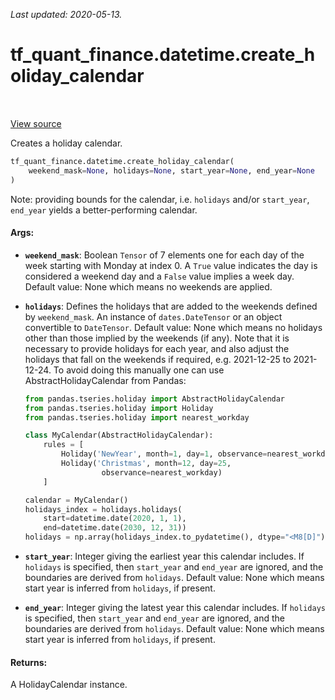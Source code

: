 <!--
This file is generated by a tool. Do not edit directly.
For open-source contributions the docs will be updated automatically.
-->

*Last updated: 2020-05-13.*

<div itemscope itemtype="http://developers.google.com/ReferenceObject">
<meta itemprop="name" content="tf_quant_finance.datetime.create_holiday_calendar" />
<meta itemprop="path" content="Stable" />
</div>

# tf_quant_finance.datetime.create_holiday_calendar

<!-- Insert buttons and diff -->

<table class="tfo-notebook-buttons tfo-api" align="left">
</table>

<a target="_blank" href="https://github.com/google/tf-quant-finance/blob/master/tf_quant_finance/datetime/holiday_calendar_factory.py">View source</a>



Creates a holiday calendar.

```python
tf_quant_finance.datetime.create_holiday_calendar(
    weekend_mask=None, holidays=None, start_year=None, end_year=None
)
```



<!-- Placeholder for "Used in" -->

Note: providing bounds for the calendar, i.e. `holidays` and/or `start_year`,
`end_year` yields a better-performing calendar.

#### Args:


* <b>`weekend_mask`</b>: Boolean `Tensor` of 7 elements one for each day of the week
  starting with Monday at index 0. A `True` value indicates the day is
  considered a weekend day and a `False` value implies a week day.
  Default value: None which means no weekends are applied.
* <b>`holidays`</b>: Defines the holidays that are added to the weekends defined by
  `weekend_mask`. An instance of `dates.DateTensor` or an object
  convertible to `DateTensor`.
  Default value: None which means no holidays other than those implied by
  the weekends (if any).
  Note that it is necessary to provide holidays for each year, and also
  adjust the holidays that fall on the weekends if required, e.g.
  2021-12-25 to 2021-12-24. To avoid doing this manually one can use
  AbstractHolidayCalendar from Pandas:

  ```python
  from pandas.tseries.holiday import AbstractHolidayCalendar
  from pandas.tseries.holiday import Holiday
  from pandas.tseries.holiday import nearest_workday

  class MyCalendar(AbstractHolidayCalendar):
      rules = [
          Holiday('NewYear', month=1, day=1, observance=nearest_workday),
          Holiday('Christmas', month=12, day=25,
                   observance=nearest_workday)
      ]

  calendar = MyCalendar()
  holidays_index = holidays.holidays(
      start=datetime.date(2020, 1, 1),
      end=datetime.date(2030, 12, 31))
  holidays = np.array(holidays_index.to_pydatetime(), dtype="<M8[D]")
  ```

* <b>`start_year`</b>: Integer giving the earliest year this calendar includes. If
  `holidays` is specified, then `start_year` and `end_year` are ignored,
  and the boundaries are derived from `holidays`.
  Default value: None which means start year is inferred from `holidays`, if
  present.
* <b>`end_year`</b>: Integer giving the latest year this calendar includes. If
  `holidays` is specified, then `start_year` and `end_year` are ignored,
  and the boundaries are derived from `holidays`.
  Default value: None which means start year is inferred from `holidays`, if
  present.


#### Returns:

A HolidayCalendar instance.
